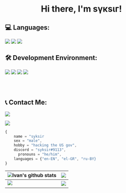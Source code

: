 <center><h1>Hi there, I'm sγκsιг!</h1></center>

<h2><strong>💻 Languages: </strong></h2>
<a href="https://python.org/"><img src="https://img.shields.io/badge/-Python-048CFF?style=flat&logo=python"/></a>
<a href="https://lua.org/"><img src="https://img.shields.io/badge/-Lua-0072FF?style=flat&logo=lua"/></a>
<a href="https://docs.microsoft.com/cpp"><img src="https://img.shields.io/badge/C++68217a?style=flat&logo=cpp"/></a>

<h2><strong>🛠️ Development Environment: </strong></h2>
<a href="https://www.microsoft.com/ko-kr/software-download/windows11"><img src="https://img.shields.io/badge/-Windows-042571?style=flat&logo=windows"/></a>
<a href="https://www.archlinux.org/"><img src="https://img.shields.io/badge/-LInux (Debian)-D70651?style=flat&logo=arch"/></a>
<a href="https://code.visualstudio.com/"><img src="https://img.shields.io/badge/-Visual Studio Code-213c60?style=flat&logo=visualstudiocode"/></a>
<a href="https://pypi.org/project/discord.py/"><img src="https://img.shields.io/badge/-Discord.py-FFD344?style=flat&logoColor=white&logo=discord"/></a>

<br><br>

<h2><strong>📞 Contact Me: </strong></h2>
<a href="https://discordapp.com/users/931983090555961404"><img src="https://img.shields.io/badge/-syksir%239113-000000?style=flat&logo=discord"/></a>


<a href="https://discord.com/users/931983090555961404"><img align="center" src="https://discord.c99.nl/widget/theme-2/931983090555961404.png"></a>


```js
{
    name = "syksir
    sex = "male",
    hobby = "hacking the US gov",
    discord = "syksir#9113",
	  pronouns = "he/him",
    languages = {"en-EN", "el-GR", "ru-BY}
}

```

| <img align="center" src="https://github-readme-stats.vercel.app/api?username=syksir&show_icons=true&include_all_commits=true&count_private=true&hide_border=true&theme=radical" alt="Ivan's github stats" /></a> | <img align="center" src="https://github-readme-stats.vercel.app/api/top-langs/?username=soyandrey&hide_border=true&theme=radical" /></a> |
| ------------- | ------------- |
<img src="https://github-profile-trophy.vercel.app/?username=syksir&column=7&theme=radical"> | <img align="center" src="https://discord.c99.nl/widget/theme-3/931983090555961404.png" />
<!--

<img src="https://github-profile-trophy.vercel.app/?username=soyandrey&column=8&theme=radical"> 
<hr>

<img align="center" src="https://discord.c99.nl/widget/theme-3/892860271675211819.png" />

-->
